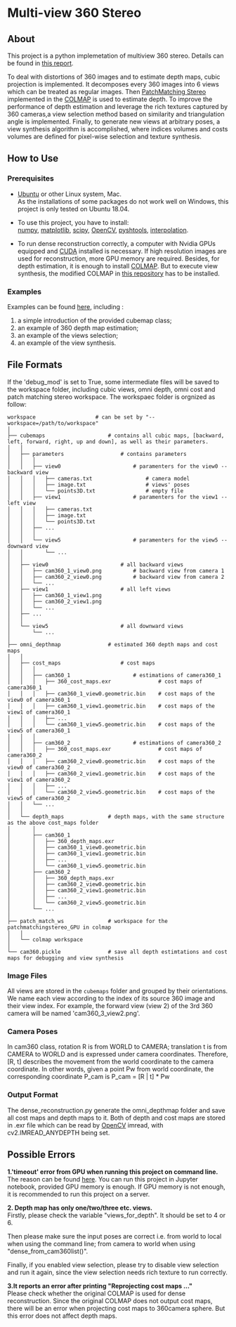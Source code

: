# Multi-view 360 Stereo

## About
This project is a python implemetation of multiview 360 stereo. Details can be found in [this report](https://github.com/GentleDell/Omni-stereo-dense-reconstruction/blob/master/Multiview%20360%20Stereo.pdf).

To deal with distortions of 360 images and to estimate depth maps, cubic projection is implemented. It decomposes every 360 images into 6 views which can be treated as regular images. Then [PatchMatching Stereo](https://www.microsoft.com/en-us/research/publication/patchmatch-stereo-stereo-matching-with-slanted-support-windows/) implemented in the [COLMAP](https://colmap.github.io/) is used to estimate depth. To improve the performance of depth estimation and leverage the rich textures captured by 360 cameras,a view selection method based on similarity and triangulation angle is implemented. Finally, to generate new views at arbitrary poses, a view synthesis algorithm is accomplished, where indices volumes and costs volumes are defined for pixel-wise selection and texture synthesis.

## How to Use
### Prerequisites

- [Ubuntu](http://releases.ubuntu.com/18.04/) or other Linux system, Mac. <br>
  As the installations of some packages do not work well on Windows, this project is only tested on Ubuntu 18.04.
  

- To use this project, you have to install: <br>
  [numpy](https://www.numpy.org/), 
  [matplotlib](https://matplotlib.org/), 
  [scipy](https://www.scipy.org/), 
  [OpenCV](https://opencv.org), 
  [pyshtools](https://pypi.org/project/pyshtools/4.0/),
  [interpolation](https://pypi.org/project/interpolation/).
  

- To run dense reconstruction correctly, a computer with Nvidia GPUs equipped and [CUDA](https://developer.nvidia.com/cuda-downloads) installed is necessary. If high resolution images are used for reconstruction, more GPU memory are required. Besides, for depth estimation, it is enough to install [COLMAP](https://colmap.github.io/). But to execute view synthesis, the modified COLMAP in [this repository](https://github.com/GentleDell/Omni-stereo-dense-reconstruction/tree/master/PatchMatchStereo_GPU) has to be installed.

### Examples

Examples can be found [here](https://github.com/GentleDell/Omni-stereo-dense-reconstruction/blob/master/cube_script/Tutorials.ipynb), including :
1. a simple introduction of the provided cubemap class;
2. an example of 360 depth map estimation;
3. an example of the views selection;
4. an example of the view synthesis. 


## File Formats

If the 'debug_mod' is set to True, some intermediate files will be saved to the workspace folder, including cubic views, omni depth, omni cost and patch matching stereo workspace. The workspaec folder is orgnized as follow:
```
workspace                   # can be set by "--workspace=/path/to/workspace"
│
├── cubemaps                    # contains all cubic maps, [backward, left, forward, right, up and down], as well as their parameters.
│   │
│   ├── parameters                  # contains parameters
│   │   │
│   │   ├── view0                       # paramenters for the view0 -- backward view
│   │   │   ├── cameras.txt                 # camera model
│   │   │   ├── image.txt                   # views' poses 
│   │   │   └── points3D.txt                # empty file
│   │   ├── view1                       # paramenters for the view1 -- left view
│   │   │   ├── cameras.txt
│   │   │   ├── image.txt
│   │   │   └── points3D.txt
│   │   ├── ...
│   │   │ 
│   │   └── view5                       # paramenters for the view5 -- downward view
│   │       └── ...
│   │ 
│   ├── view0                       # all backward views
│   │   ├── cam360_1_view0.png          # backward view from camera 1
│   │   ├── cam360_2_view0.png          # backward view from camera 2
│   │   └── ...
│   ├── view1                       # all left views
│   │	├── cam360_1_view1.png               
│   │   ├── cam360_2_view1.png
│   │   └── ...
│   ├── ...
│   │ 
│   └── view5                       # all downward views
│       └── ...
│
├── omni_depthmap               # estimated 360 depth maps and cost maps
│   │
│   ├── cost_maps                   # cost maps
│   │   │
│   │   ├── cam360_1                    # estimations of camera360_1
│   │   │   ├── 360_cost_maps.exr               # cost maps of camera360_1
│   │   │   ├── cam360_1_view0.geometric.bin    # cost maps of the view0 of camera360_1
│   │   │   ├── cam360_1_view1.geometric.bin    # cost maps of the view1 of camera360_1
│   │   │   ├── ...
│   │   │   └── cam360_1_view5.geometric.bin    # cost maps of the view5 of camera360_1
│   │   │
│   │   ├── cam360_2                    # estimations of camera360_2
│   │   │   ├── 360_cost_maps.exr               # cost maps of camera360_2
│   │   │   ├── cam360_2_view0.geometric.bin    # cost maps of the view0 of camera360_2
│   │   │   ├── cam360_2_view1.geometric.bin    # cost maps of the view1 of camera360_2
│   │   │   ├── ...
│   │   │   └── cam360_2_view5.geometric.bin    # cost maps of the view5 of camera360_2
│   │   └── ...
│   │ 
│   └── depth_maps              # depth maps, with the same structure as the above cost_maps folder
│       │
│       ├── cam360_1
│       │   ├── 360_depth_maps.exr
│       │   ├── cam360_1_view0.geometric.bin
│       │   ├── cam360_1_view1.geometric.bin
│       │   ├── ...
│       │   └── cam360_1_view5.geometric.bin
│       ├── cam360_2
│       │   ├── 360_depth_maps.exr
│       │   ├── cam360_2_view0.geometric.bin
│       │   ├── cam360_2_view1.geometric.bin
│       │   ├── ...
│       │   └── cam360_2_view5.geometric.bin
│       └── ...
│
├── patch_match_ws              # workspace for the patchmatchingstereo_GPU in colmap
│   │
│   └── colmap workspace
│
└── cam360.pickle               # save all depth estimtations and cost maps for debugging and view synthesis
```

### Image Files
All views are stored in the `cubemaps` folder and grouped by their orientations. We name each view according to the index of its source 360 image and their view index. For example, the forward view (view 2) of the 3rd 360 camera will be named 'cam360_3_view2.png'.

### Camera Poses
In cam360 class, rotation R is from WORLD to CAMERA; translation t is from CAMERA to WORLD and is expressed under camera coordinates. Therefore, [R, t] describes the movement from the world coordinate to the camera coordinate. In other words, given a point Pw from world coordinate, the corresponding coordinate P_cam is P_cam = [R | t] * Pw 

### Output Format
The dense_reconstruction.py generate the omni_depthmap folder and save all cost maps and depth maps to it. Both of depth and cost maps are stored in .exr file which can be read by [OpenCV](https://opencv.org) imread, with cv2.IMREAD_ANYDEPTH being set. 

## Possible Errors
**1.'timeout' error from GPU when running this project on command line.**<br>
The reason can be found [here](https://colmap.github.io/faq.html#fix-gpu-freezes-and-timeouts-during-dense-reconstruction). You can run this project in Jupyter notebook, provided GPU memory is enough. If GPU memory is not enough, it is recommended to run this project on a server.

**2. Depth map has only one/two/three etc. views.**<br>
Firstly, please check the variable "views_for_depth". It should be set to 4 or 6. 

Then please make sure the input poses are correct i.e. from world to local when using the command line; from camera to world when using "dense_from_cam360list()". 

Finally, if you enabled view selection, please try to disable view selection and run it again, since the view selection needs rich texture to run correctly.

**3.It reports an error after printing "Reprojecting cost maps ..."**<br>
Please check whether the original COLMAP is used for dense reconstruction. Since the original COLMAP does not output cost maps, there will be an error when projecting cost maps to 360camera sphere. But this error does not affect depth maps.
